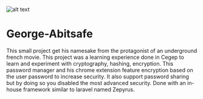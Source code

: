 ![alt text](http://www.slate.fr/sites/default/files/styles/1060x523/public/la_classe_americaine.jpg)

# George-Abitsafe
This small project get his namesake from the protagonist of an underground french movie. This project was a learning experience done in Cegep to learn and experiment with cryptography, hashing, encryption. This password manager and his chrome extension feature encryption based on the user password to increase security. It also support password sharing but by doing so you disabled the most advanced security. Done with an in-house framework similar to laravel named Zepyrus.
